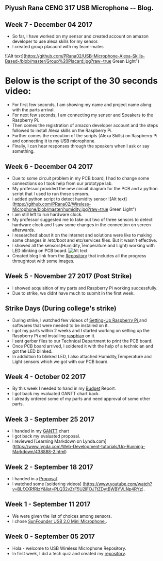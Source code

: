 ## Piyush Rana CENG 317 USB Microphone -- Blog.

## Week 7  -  December 04 2017
* So far, I have worked on my sensor and created account on amazon developer to use alexa skills for my sensor.
* I created group placacrd with my team-mates 

![Alt text](https://github.com/PRana02/USB-Microphone-Alexa-Skills-Based-/blob/master/Group%20Placard.jpg?raw=true Green Light")<br>

# Below is the script of the 30 seconds video:
* For first few seconds, I am showing my name and project name along with the parts arrival.
* For next few seconds, I am connecting my sensor and Speakers to the Raspberry Pi.
* Then comes the registration of amazon developer account and the steps followed to install Alexa skills on the Raspberry Pi.
* Further comes the execution of the scripts (Alexa Skills) on Raspberry Pi and connecting it to my USB microphone.
* Finally, I can hear responses through the speakers when I ask or say something.



## Week 6  -  December 04 2017
* Due to some circuit problem in my PCB board, I had to change some connections so I took help from our prototype lab.
* My professor provided the new circuit diagram for the PCB and a python script that I used to run those sensors.
* I added python script to detect humidity sensor 
![Alt text](https://github.com/PRana02/Wireless-Microphone/blob/master/humidity.jpg?raw=true Green Light")<br>
* I am still left to run hardware clock.
* My professor suggested me to take out two of three sensors to detect hardware clock and I saw some changes in the connection on screen afterwards.
* I researched about it on the internet and solutions were like to making some changes in /etc/boot and etc/services files. But it wasn't effective.
* I showed all the sensors(Humidity,Temperature and Light) working with LED blinking on PCB board.
![Alt text](https://github.com/PRana02/Wireless-Microphone/blob/master/Sensors%20and%20LED.png?raw=true "Green Light")<br>
* Created blog link from the [Repository](https://prana02.github.io/Wireless-Microphone/) that includes all the progress throughtout with some images.

## Week 5  -  November 27 2017 (Post Strike)
* I showed acquisition of my parts and Raspberry Pi working successfully.
* Due to strike, we didnt have much to submit in the first week. 

## Strike Days (During college's strike)
* During strike, I watched few videos of [ Setting-Up Raspberry Pi ](https://www.lynda.com/Raspberry-Pi-tutorials/Up-Running-Raspberry-Pi/191267-2.html) and softwares that were needed to be installed on it.
* I got my parts within 2 weeks and I started working on setting up the Raspberry Pi and installing [raspbian](https://www.raspberrypi.org/downloads/raspbian/) on it.
* I sent gerber files to our Technical Department to print the PCB board.
* Once PCB board arrived, I soldered it with the help of a technician and got the LED blinked.
* In addidtion to blinked LED, I also attached Humidity,Temperature and Light sensors which we got with our PCB board.

## Week 4  -  October 02 2017
* By this week I needed to hand in my [Budget](https://github.com/PRana02/Wireless-Microphone/blob/master/FINAL%20bUDGET.xlsx) Report.
* I got back my evaluated GANTT chart back.
* I already ordered some of my parts and need approval of some other parts.

## Week 3  -  September 25 2017
* I handed in my [GANTT](https://github.com/PRana02/Wireless-Microphone/blob/master/PiyushRana.mpp) chart
* I got back my evaluated proposal.
* I reviewed [Learning Markdown on Lynda.com] (https://www.lynda.com/Web-Development-tutorials/Up-Running-Markdown/438888-2.html)

## Week 2  -  September 18 2017
* I handed in a [Proposal](https://github.com/PRana02/Wireless-Microphone/blob/master/ProposalContent.xlsx).
* I watched some [soldering videos] (https://www.youtube.com/watch?v=BLfXXRfRIzY&list=PLQ32vZrF5U2lFOJTtZDytBWBYVLNp4RYz).

## Week 1  -  September 11 2017
* We were given the list of choices among sensors.
* I chose [SunFounder USB 2.0 Mini Microphone.](https://www.amazon.ca/SunFounder-Microphone-Raspberry-Recognition-Software/dp/B01KLRBHGM/).

## Week 0  -  September 05 2017  
* Hola - welcome to USB Wireless Microphone Repository.
* In first week, I did a tech quiz and created my [repository](https://github.com/PRana02/Wireless-Microphone).
